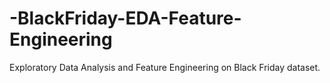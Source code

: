 # -BlackFriday-EDA-Feature-Engineering
Exploratory Data Analysis and Feature Engineering on Black Friday dataset.
